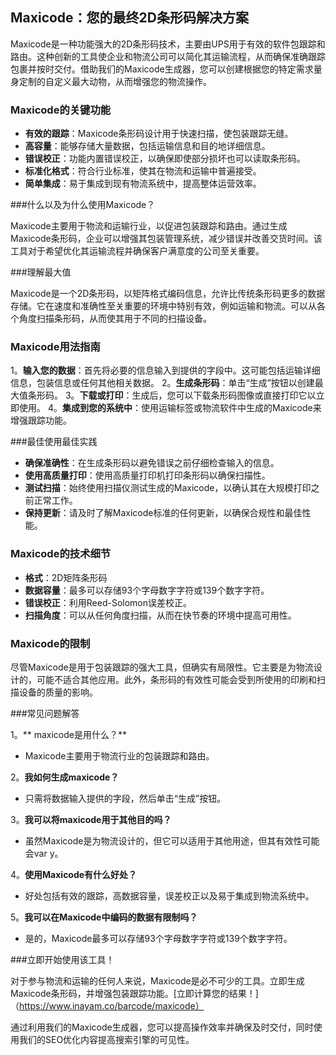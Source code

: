 ## Maxicode：您的最终2D条形码解决方案

Maxicode是一种功能强大的2D条形码技术，主要由UPS用于有效的软件包跟踪和路由。这种创新的工具使企业和物流公司可以简化其运输流程，从而确保准确跟踪包裹并按时交付。借助我们的Maxicode生成器，您可以创建根据您的特定需求量身定制的自定义最大动物，从而增强您的物流操作。

### Maxicode的关键功能

-  **有效的跟踪**：Maxicode条形码设计用于快速扫描，使包装跟踪无缝。
-  **高容量**：能够存储大量数据，包括运输信息和目的地详细信息。
-  **错误校正**：功能内置错误校正，以确保即使部分损坏也可以读取条形码。
-  **标准化格式**：符合行业标准，使其在物流和运输中普遍接受。
-  **简单集成**：易于集成到现有物流系统中，提高整体运营效率。

###什么以及为什么使用Maxicode？

Maxicode主要用于物流和运输行业，以促进包装跟踪和路由。通过生成Maxicode条形码，企业可以增强其包装管理系统，减少错误并改善交货时间。该工具对于希望优化其运输流程并确保客户满意度的公司至关重要。

###理解最大值

Maxicode是一个2D条形码，以矩阵格式编码信息，允许比传统条形码更多的数据存储。它在速度和准确性至关重要的环境中特别有效，例如运输和物流。可以从各个角度扫描条形码，从而使其用于不同的扫描设备。

### Maxicode用法指南

1。**输入您的数据**：首先将必要的信息输入到提供的字段中。这可能包括运输详细信息，包装信息或任何其他相关数据。
2。**生成条形码**：单击“生成”按钮以创建最大值条形码。
3。**下载或打印**：生成后，您可以下载条形码图像或直接打印它以立即使用。
4。**集成到您的系统中**：使用运输标签或物流软件中生成的Maxicode来增强跟踪功能。

###最佳使用最佳实践

-  **确保准确性**：在生成条形码以避免错误之前仔细检查输入的信息。
-  **使用高质量打印**：使用高质量打印机打印条形码以确保扫描性。
-  **测试扫描**：始终使用扫描仪测试生成的Maxicode，以确认其在大规模打印之前正常工作。
-  **保持更新**：请及时了解Maxicode标准的任何更新，以确保合规性和最佳性能。

### Maxicode的技术细节

-  **格式**：2D矩阵条形码
-  **数据容量**：最多可以存储93个字母数字字符或139个数字字符。
-  **错误校正**：利用Reed-Solomon误差校正。
-  **扫描角度**：可以从任何角度扫描，从而在快节奏的环境中提高可用性。

### Maxicode的限制

尽管Maxicode是用于包装跟踪的强大工具，但确实有局限性。它主要是为物流设计的，可能不适合其他应用。此外，条形码的有效性可能会受到所使用的印刷和扫描设备的质量的影响。

###常见问题解答

1。** maxicode是用什么？**
-  Maxicode主要用于物流行业的包装跟踪和路由。

2。**我如何生成maxicode？**
- 只需将数据输入提供的字段，然后单击“生成”按钮。

3。**我可以将maxicode用于其他目的吗？**
- 虽然Maxicode是为物流设计的，但它可以适用于其他用途，但其有效性可能会var y。

4。**使用Maxicode有什么好处？**
- 好处包括有效的跟踪，高数据容量，误差校正以及易于集成到物流系统中。

5。**我可以在Maxicode中编码的数据有限制吗？**
- 是的，Maxicode最多可以存储93个字母数字字符或139个数字字符。

###立即开始使用该工具！

对于参与物流和运输的任何人来说，Maxicode是必不可少的工具。立即生成Maxicode条形码，并增强包装跟踪功能。[立即计算您的结果！]（https://www.inayam.co/barcode/maxicode）

通过利用我们的Maxicode生成器，您可以提高操作效率并确保及时交付，同时使用我们的SEO优化内容提高搜索引擎的可见性。